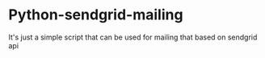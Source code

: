 # Python-sendgrid-mailing
It's just a simple script that can be used for mailing that based on sendgrid api
